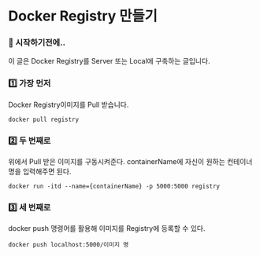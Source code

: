 # Docker Registry 만들기

### 🎊 시작하기전에..

이 글은 Docker Registry를 Server 또는 Local에 구축하는 글입니다.

### 1️⃣ 가장 먼저

Docker Registry이미지를 Pull 받습니다.

`docker pull registry`

### 2️⃣ 두 번째로

위에서 Pull 받은 이미지를 구동시켜준다. containerName에 자신이 원하는 컨테이너 명을 입력해주면 된다.

`docker run -itd --name={containerName} -p 5000:5000 registry`

### 3️⃣ 세 번째로

docker push 명령어를 활용해 이미지를 Registry에 등록할 수 있다.

`docker push localhost:5000/이미지 명`